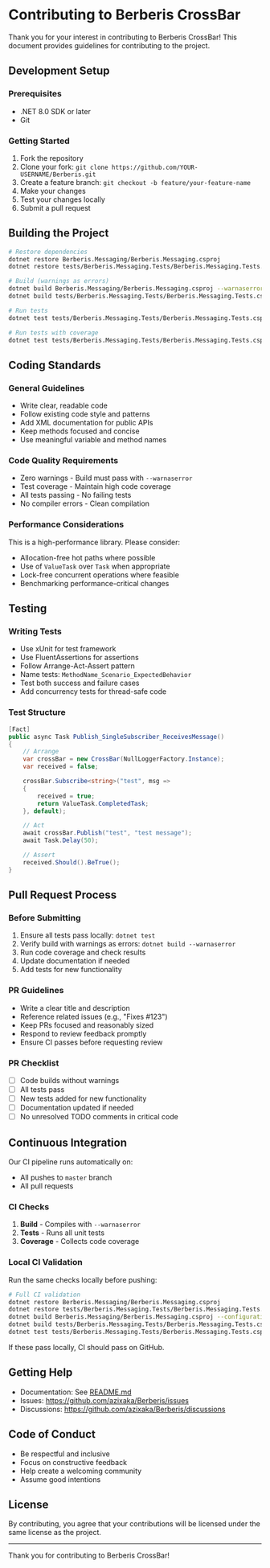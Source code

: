 # Contributing to Berberis CrossBar

Thank you for your interest in contributing to Berberis CrossBar! This document provides guidelines for contributing to the project.

## Development Setup

### Prerequisites
- .NET 8.0 SDK or later
- Git

### Getting Started
1. Fork the repository
2. Clone your fork: `git clone https://github.com/YOUR-USERNAME/Berberis.git`
3. Create a feature branch: `git checkout -b feature/your-feature-name`
4. Make your changes
5. Test your changes locally
6. Submit a pull request

## Building the Project

```bash
# Restore dependencies
dotnet restore Berberis.Messaging/Berberis.Messaging.csproj
dotnet restore tests/Berberis.Messaging.Tests/Berberis.Messaging.Tests.csproj

# Build (warnings as errors)
dotnet build Berberis.Messaging/Berberis.Messaging.csproj --warnaserror
dotnet build tests/Berberis.Messaging.Tests/Berberis.Messaging.Tests.csproj --warnaserror

# Run tests
dotnet test tests/Berberis.Messaging.Tests/Berberis.Messaging.Tests.csproj

# Run tests with coverage
dotnet test tests/Berberis.Messaging.Tests/Berberis.Messaging.Tests.csproj --collect:"XPlat Code Coverage"
```

## Coding Standards

### General Guidelines
- Write clear, readable code
- Follow existing code style and patterns
- Add XML documentation for public APIs
- Keep methods focused and concise
- Use meaningful variable and method names

### Code Quality Requirements
- Zero warnings - Build must pass with `--warnaserror`
- Test coverage - Maintain high code coverage
- All tests passing - No failing tests
- No compiler errors - Clean compilation

### Performance Considerations
This is a high-performance library. Please consider:
- Allocation-free hot paths where possible
- Use of `ValueTask` over `Task` when appropriate
- Lock-free concurrent operations where feasible
- Benchmarking performance-critical changes

## Testing

### Writing Tests
- Use xUnit for test framework
- Use FluentAssertions for assertions
- Follow Arrange-Act-Assert pattern
- Name tests: `MethodName_Scenario_ExpectedBehavior`
- Test both success and failure cases
- Add concurrency tests for thread-safe code

### Test Structure
```csharp
[Fact]
public async Task Publish_SingleSubscriber_ReceivesMessage()
{
    // Arrange
    var crossBar = new CrossBar(NullLoggerFactory.Instance);
    var received = false;

    crossBar.Subscribe<string>("test", msg =>
    {
        received = true;
        return ValueTask.CompletedTask;
    }, default);

    // Act
    await crossBar.Publish("test", "test message");
    await Task.Delay(50);

    // Assert
    received.Should().BeTrue();
}
```

## Pull Request Process

### Before Submitting
1. Ensure all tests pass locally: `dotnet test`
2. Verify build with warnings as errors: `dotnet build --warnaserror`
3. Run code coverage and check results
4. Update documentation if needed
5. Add tests for new functionality

### PR Guidelines
- Write a clear title and description
- Reference related issues (e.g., "Fixes #123")
- Keep PRs focused and reasonably sized
- Respond to review feedback promptly
- Ensure CI passes before requesting review

### PR Checklist
- [ ] Code builds without warnings
- [ ] All tests pass
- [ ] New tests added for new functionality
- [ ] Documentation updated if needed
- [ ] No unresolved TODO comments in critical code

## Continuous Integration

Our CI pipeline runs automatically on:
- All pushes to `master` branch
- All pull requests

### CI Checks
1. **Build** - Compiles with `--warnaserror`
2. **Tests** - Runs all unit tests
3. **Coverage** - Collects code coverage

### Local CI Validation
Run the same checks locally before pushing:
```bash
# Full CI validation
dotnet restore Berberis.Messaging/Berberis.Messaging.csproj
dotnet restore tests/Berberis.Messaging.Tests/Berberis.Messaging.Tests.csproj
dotnet build Berberis.Messaging/Berberis.Messaging.csproj --configuration Release --warnaserror
dotnet build tests/Berberis.Messaging.Tests/Berberis.Messaging.Tests.csproj --configuration Release --warnaserror
dotnet test tests/Berberis.Messaging.Tests/Berberis.Messaging.Tests.csproj --configuration Release --collect:"XPlat Code Coverage"
```

If these pass locally, CI should pass on GitHub.

## Getting Help

- Documentation: See [README.md](README.md)
- Issues: https://github.com/azixaka/Berberis/issues
- Discussions: https://github.com/azixaka/Berberis/discussions

## Code of Conduct

- Be respectful and inclusive
- Focus on constructive feedback
- Help create a welcoming community
- Assume good intentions

## License

By contributing, you agree that your contributions will be licensed under the same license as the project.

---

Thank you for contributing to Berberis CrossBar!
